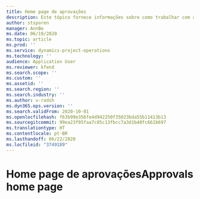```yaml
---
title: Home page de aprovações
description: Este tópico fornece informações sobre como trabalhar com aprovações em Operações do projeto.
author: stsporen
manager: AnnBe
ms.date: 06/19/2020
ms.topic: article
ms.prod: ''
ms.service: dynamics-project-operations
ms.technology: ''
audience: Application User
ms.reviewer: kfend
ms.search.scope: ''
ms.custom: ''
ms.assetid: ''
ms.search.region: ''
ms.search.industry: ''
ms.author: v-radsh
ms.dyn365.ops.version: ''
ms.search.validFrom: 2020-10-01
ms.openlocfilehash: f63b99e356fe4d942250f35023bda55b11413b13
ms.sourcegitcommit: 99ea23f95faa7c85c13fbcc7a3d1b40fc661b697
ms.translationtype: HT
ms.contentlocale: pt-BR
ms.lasthandoff: 06/22/2020
ms.locfileid: "3749189"
---
```

# <a name="approvals-home-page"></a><span data-ttu-id="43745-103">Home page de aprovações</span><span class="sxs-lookup"><span data-stu-id="43745-103">Approvals home page</span></span>


